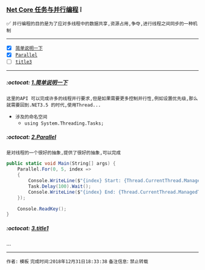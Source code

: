 ### [Net Core 任务与并行编程](#top) :grey_exclamation: <b id="top"></b>
:white_check_mark: `并行编程的目的是为了应对多线程中的数据共享,资源占用,争夺,进行线程之间同步的一种机制`

------

- [x] [`简单说明一下`](#target1)
- [x] [`Parallel`](#target2)
- [ ] [`title3`](#target3)

------

#####  :octocat: [1.简单说明一下](#top) <b id="target1"></b> 
`这里的API 可以完成许多的线程并行要求,但是如果需要更多控制并行性,例如设置优先级,那么就需要回到.NET3.5 的时代,使用Thread...`
* `涉及的命名空间`
  * `using System.Threading.Tasks;`

#####  :octocat: [2.Parallel](#top) <b id="target1"></b> 
`是对线程的一个很好的抽象,提供了很好的抽象,可以完成`
```c#
public static void Main(String[] args) {
    Parallel.For(0, 5, index =>
    {
        Console.WriteLine($"{index} Start: {Thread.CurrentThread.ManagedThreadId }");
        Task.Delay(100).Wait();
        Console.WriteLine($"{index} End: {Thread.CurrentThread.ManagedThreadId }");
    });

    Console.ReadKey();
}
```
#####  :octocat: [3.title1](#top) <b id="target1"></b> 
...




--------------------
`作者:` `模板` 
`完成时间`:`2018年12月31日18:33:38`
`备注信息`: `禁止转载` 
